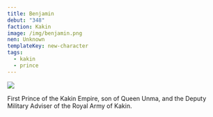 ```yaml
---
title: Benjamin
debut: "348"
faction: Kakin
image: /img/benjamin.png
nen: Unknown
templateKey: new-character
tags:
  - kakin
  - prince
---
```


![](/img/benjamin.png)

First Prince of the Kakin Empire, son of Queen Unma, and the Deputy Military Adviser of the Royal Army of Kakin.
